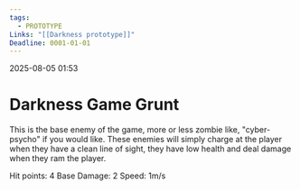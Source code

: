 ```yaml
---
tags:
  - PROTOTYPE
Links: "[[Darkness prototype]]"
Deadline: 0001-01-01
---
```

2025-08-05 01:53
# Darkness Game Grunt
This is the base enemy of the game, more or less zombie like, "cyber-psycho" if you would like. These enemies will simply charge at the player when they have a clean line of sight, they have low health and deal damage when they ram the player.

Hit points: 4
Base Damage: 2
Speed: 1m/s